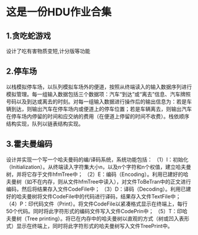 # **这是一份HDU作业合集**    


1.贪吃蛇游戏   
-------------------
设计了吃有害物质变短,计分版等功能   

2.停车场 
-------------
以栈模拟停车场，以队列模拟车场外的便道，按照从终端读入的输入数据序列进行模拟管理。每一组输入数据包括三个数据项：汽车“到达”或“离去”信息、汽车牌照号码以及到达或离去的时刻。对每一组输入数据进行操作后的输出信息为：若是车辆到达，则输出汽车在停车场内或便道上的停车位置；若是车辆离去，则输出汽车在停车场内停留的时间和应交纳的费用（在便道上停留的时间不收费）。栈依顺序结构实现，队列以链表结构实现。

3.霍夫曼编码            
--------------------         
设计并实现一个写一个哈夫曼码的编/译码系统，系统功能包括：
（1）I：初始化（Initialization）。从终端读入字符集大小n，以及n个字符和n个权值，建立哈夫曼树，并将它存于文件hfmTree中；
（2）E：编码（Encoding）。利用已建好的哈夫曼树（如不在内存，则从文件hfmTree中读入），对文件ToBeTran中的正文进行编码，然后将结果存入文件CodeFile中；
（3）D：译码（Decoding）。利用已建好的哈夫曼树将文件CodeFile中的代码进行译码，结果存入文件TextFile中；
（4）P：印代码文件（Print）。将文件CodeFile以紧凑格式显示在终端上，每行50个代码。同时将此字符形式的编码文件写入文件CodePrin中；
（5）T：印哈夫曼树（Tree printing）。将已在内存中的哈夫曼树以直观的方式（树或凹入表形式）显示在终端上，同时将此字符形式的哈夫曼树写入文件TreePrint中。
